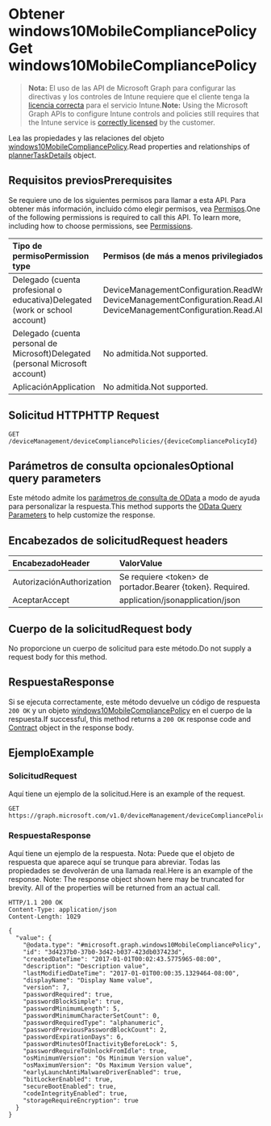 # <a name="get-windows10mobilecompliancepolicy"></a><span data-ttu-id="753eb-101">Obtener windows10MobileCompliancePolicy</span><span class="sxs-lookup"><span data-stu-id="753eb-101">Get windows10MobileCompliancePolicy</span></span>

> <span data-ttu-id="753eb-102">**Nota:** El uso de las API de Microsoft Graph para configurar las directivas y los controles de Intune requiere que el cliente tenga la [licencia correcta](https://go.microsoft.com/fwlink/?linkid=839381) para el servicio Intune.</span><span class="sxs-lookup"><span data-stu-id="753eb-102">**Note:** Using the Microsoft Graph APIs to configure Intune controls and policies still requires that the Intune service is [correctly licensed](https://go.microsoft.com/fwlink/?linkid=839381) by the customer.</span></span>

<span data-ttu-id="753eb-103">Lea las propiedades y las relaciones del objeto [windows10MobileCompliancePolicy](../resources/intune_deviceconfig_windows10mobilecompliancepolicy.md).</span><span class="sxs-lookup"><span data-stu-id="753eb-103">Read properties and relationships of [plannerTaskDetails](../resources/intune_deviceconfig_windows10mobilecompliancepolicy.md) object.</span></span>
## <a name="prerequisites"></a><span data-ttu-id="753eb-104">Requisitos previos</span><span class="sxs-lookup"><span data-stu-id="753eb-104">Prerequisites</span></span>
<span data-ttu-id="753eb-p101">Se requiere uno de los siguientes permisos para llamar a esta API. Para obtener más información, incluido cómo elegir permisos, vea [Permisos](../../../concepts/permissions_reference.md).</span><span class="sxs-lookup"><span data-stu-id="753eb-p101">One of the following permissions is required to call this API. To learn more, including how to choose permissions, see [Permissions](../../../concepts/permissions_reference.md).</span></span>

|<span data-ttu-id="753eb-107">Tipo de permiso</span><span class="sxs-lookup"><span data-stu-id="753eb-107">Permission type</span></span>|<span data-ttu-id="753eb-108">Permisos (de más a menos privilegiados)</span><span class="sxs-lookup"><span data-stu-id="753eb-108">Permissions (from least to most privileged)</span></span>|
|:---|:---|
|<span data-ttu-id="753eb-109">Delegado (cuenta profesional o educativa)</span><span class="sxs-lookup"><span data-stu-id="753eb-109">Delegated (work or school account)</span></span>|<span data-ttu-id="753eb-110">DeviceManagementConfiguration.ReadWrite.All, DeviceManagementConfiguration.Read.All</span><span class="sxs-lookup"><span data-stu-id="753eb-110">DeviceManagementConfiguration.ReadWrite.All, DeviceManagementConfiguration.Read.All</span></span>|
|<span data-ttu-id="753eb-111">Delegado (cuenta personal de Microsoft)</span><span class="sxs-lookup"><span data-stu-id="753eb-111">Delegated (personal Microsoft account)</span></span>|<span data-ttu-id="753eb-112">No admitida.</span><span class="sxs-lookup"><span data-stu-id="753eb-112">Not supported.</span></span>|
|<span data-ttu-id="753eb-113">Aplicación</span><span class="sxs-lookup"><span data-stu-id="753eb-113">Application</span></span>|<span data-ttu-id="753eb-114">No admitida.</span><span class="sxs-lookup"><span data-stu-id="753eb-114">Not supported.</span></span>|

## <a name="http-request"></a><span data-ttu-id="753eb-115">Solicitud HTTP</span><span class="sxs-lookup"><span data-stu-id="753eb-115">HTTP Request</span></span>
<!-- {
  "blockType": "ignored"
}
-->
``` http
GET /deviceManagement/deviceCompliancePolicies/{deviceCompliancePolicyId}
```

## <a name="optional-query-parameters"></a><span data-ttu-id="753eb-116">Parámetros de consulta opcionales</span><span class="sxs-lookup"><span data-stu-id="753eb-116">Optional query parameters</span></span>
<span data-ttu-id="753eb-117">Este método admite los [parámetros de consulta de OData](https://developer.microsoft.com/es-ES/graph/docs/overview/query_parameters) a modo de ayuda para personalizar la respuesta.</span><span class="sxs-lookup"><span data-stu-id="753eb-117">This method supports the [OData Query Parameters](https://developer.microsoft.com/es-ES/graph/docs/overview/query_parameters) to help customize the response.</span></span>
## <a name="request-headers"></a><span data-ttu-id="753eb-118">Encabezados de solicitud</span><span class="sxs-lookup"><span data-stu-id="753eb-118">Request headers</span></span>
|<span data-ttu-id="753eb-119">Encabezado</span><span class="sxs-lookup"><span data-stu-id="753eb-119">Header</span></span>|<span data-ttu-id="753eb-120">Valor</span><span class="sxs-lookup"><span data-stu-id="753eb-120">Value</span></span>|
|:---|:---|
|<span data-ttu-id="753eb-121">Autorización</span><span class="sxs-lookup"><span data-stu-id="753eb-121">Authorization</span></span>|<span data-ttu-id="753eb-122">Se requiere &lt;token&gt; de portador.</span><span class="sxs-lookup"><span data-stu-id="753eb-122">Bearer {token}. Required.</span></span>|
|<span data-ttu-id="753eb-123">Aceptar</span><span class="sxs-lookup"><span data-stu-id="753eb-123">Accept</span></span>|<span data-ttu-id="753eb-124">application/json</span><span class="sxs-lookup"><span data-stu-id="753eb-124">application/json</span></span>|

## <a name="request-body"></a><span data-ttu-id="753eb-125">Cuerpo de la solicitud</span><span class="sxs-lookup"><span data-stu-id="753eb-125">Request body</span></span>
<span data-ttu-id="753eb-126">No proporcione un cuerpo de solicitud para este método.</span><span class="sxs-lookup"><span data-stu-id="753eb-126">Do not supply a request body for this method.</span></span>

## <a name="response"></a><span data-ttu-id="753eb-127">Respuesta</span><span class="sxs-lookup"><span data-stu-id="753eb-127">Response</span></span>
<span data-ttu-id="753eb-128">Si se ejecuta correctamente, este método devuelve un código de respuesta `200 OK` y un objeto [windows10MobileCompliancePolicy](../resources/intune_deviceconfig_windows10mobilecompliancepolicy.md) en el cuerpo de la respuesta.</span><span class="sxs-lookup"><span data-stu-id="753eb-128">If successful, this method returns a `200 OK` response code and [Contract](../resources/intune_deviceconfig_windows10mobilecompliancepolicy.md) object in the response body.</span></span>

## <a name="example"></a><span data-ttu-id="753eb-129">Ejemplo</span><span class="sxs-lookup"><span data-stu-id="753eb-129">Example</span></span>
### <a name="request"></a><span data-ttu-id="753eb-130">Solicitud</span><span class="sxs-lookup"><span data-stu-id="753eb-130">Request</span></span>
<span data-ttu-id="753eb-131">Aquí tiene un ejemplo de la solicitud.</span><span class="sxs-lookup"><span data-stu-id="753eb-131">Here is an example of the request.</span></span>
``` http
GET https://graph.microsoft.com/v1.0/deviceManagement/deviceCompliancePolicies/{deviceCompliancePolicyId}
```

### <a name="response"></a><span data-ttu-id="753eb-132">Respuesta</span><span class="sxs-lookup"><span data-stu-id="753eb-132">Response</span></span>
<span data-ttu-id="753eb-p102">Aquí tiene un ejemplo de la respuesta. Nota: Puede que el objeto de respuesta que aparece aquí se trunque para abreviar. Todas las propiedades se devolverán de una llamada real.</span><span class="sxs-lookup"><span data-stu-id="753eb-p102">Here is an example of the response. Note: The response object shown here may be truncated for brevity. All of the properties will be returned from an actual call.</span></span>
``` http
HTTP/1.1 200 OK
Content-Type: application/json
Content-Length: 1029

{
  "value": {
    "@odata.type": "#microsoft.graph.windows10MobileCompliancePolicy",
    "id": "3d4237b0-37b0-3d42-b037-423db037423d",
    "createdDateTime": "2017-01-01T00:02:43.5775965-08:00",
    "description": "Description value",
    "lastModifiedDateTime": "2017-01-01T00:00:35.1329464-08:00",
    "displayName": "Display Name value",
    "version": 7,
    "passwordRequired": true,
    "passwordBlockSimple": true,
    "passwordMinimumLength": 5,
    "passwordMinimumCharacterSetCount": 0,
    "passwordRequiredType": "alphanumeric",
    "passwordPreviousPasswordBlockCount": 2,
    "passwordExpirationDays": 6,
    "passwordMinutesOfInactivityBeforeLock": 5,
    "passwordRequireToUnlockFromIdle": true,
    "osMinimumVersion": "Os Minimum Version value",
    "osMaximumVersion": "Os Maximum Version value",
    "earlyLaunchAntiMalwareDriverEnabled": true,
    "bitLockerEnabled": true,
    "secureBootEnabled": true,
    "codeIntegrityEnabled": true,
    "storageRequireEncryption": true
  }
}
```



